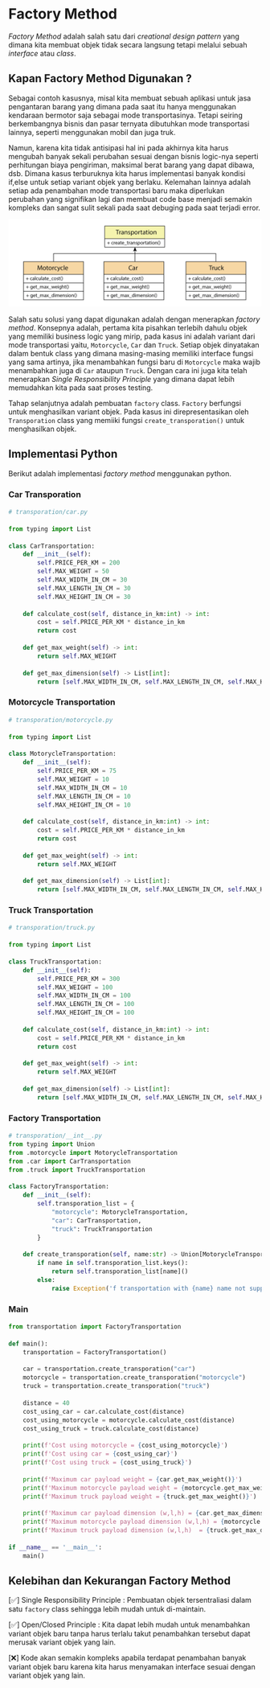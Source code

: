 # Factory Method

*Factory Method* adalah salah satu dari *creational design pattern* yang dimana kita membuat objek tidak secara langsung tetapi melalui sebuah *interface* atau *class*. 

## Kapan Factory Method Digunakan ?
Sebagai contoh kasusnya, misal kita membuat sebuah aplikasi untuk jasa pengantaran barang yang dimana pada saat itu hanya menggunakan kendaraan bermotor saja sebagai mode transportasinya. Tetapi seiring berkembangnya bisnis dan pasar ternyata dibutuhkan mode transportasi lainnya, seperti menggunakan mobil dan juga truk.

Namun, karena kita tidak antisipasi hal ini pada akhirnya kita harus mengubah banyak sekali perubahan sesuai dengan bisnis logic-nya seperti perhitungan biaya pengiriman, maksimal berat barang yang dapat dibawa, dsb. Dimana kasus terburuknya kita harus implementasi banyak kondisi if,else untuk setiap variant objek yang berlaku. Kelemahan lainnya adalah setiap ada penambahan mode transportasi baru maka diperlukan perubahan yang signifikan lagi dan membuat code base menjadi semakin kompleks dan sangat sulit sekali pada saat debuging pada saat terjadi error. 

![alt text](/01_factory_method/img/factory-method-01.png)

Salah satu solusi yang dapat digunakan adalah dengan menerapkan *factory method*. Konsepnya adalah, pertama kita pisahkan terlebih dahulu objek yang memiliki business logic yang mirip, pada kasus ini adalah variant dari mode transportasi yaitu, `Motorcycle`, `Car` dan `Truck`. 
Setiap objek dinyatakan dalam bentuk class yang dimana masing-masing memiliki interface fungsi yang sama artinya, jika menambahkan fungsi baru di `Motorcycle` maka wajib menambahkan juga di `Car` ataupun `Truck`. Dengan cara ini juga kita telah menerapkan *Sin­gle Respon­si­bil­i­ty Prin­ci­ple* yang dimana dapat lebih memudahkan kita pada saat proses testing.

Tahap selanjutnya adalah pembuatan `factory` class. `Factory` berfungsi untuk menghasilkan variant objek. Pada kasus ini direpresentasikan oleh `Transporation` class yang memiiki fungsi `create_transporation()` untuk menghasilkan objek.

## Implementasi Python
Berikut adalah implementasi *factory method* menggunakan python.

### Car Transporation
```python
# transporation/car.py

from typing import List

class CarTransportation:
    def __init__(self):
        self.PRICE_PER_KM = 200
        self.MAX_WEIGHT = 50
        self.MAX_WIDTH_IN_CM = 30
        self.MAX_LENGTH_IN_CM = 30
        self.MAX_HEIGHT_IN_CM = 30

    def calculate_cost(self, distance_in_km:int) -> int:
        cost = self.PRICE_PER_KM * distance_in_km
        return cost
    
    def get_max_weight(self) -> int:
        return self.MAX_WEIGHT

    def get_max_dimension(self) -> List[int]:
        return [self.MAX_WIDTH_IN_CM, self.MAX_LENGTH_IN_CM, self.MAX_HEIGHT_IN_CM]

```

### Motorcycle Transportation
```python
# transporation/motorcycle.py

from typing import List

class MotorycleTransportation:
    def __init__(self):
        self.PRICE_PER_KM = 75
        self.MAX_WEIGHT = 10
        self.MAX_WIDTH_IN_CM = 10
        self.MAX_LENGTH_IN_CM = 10
        self.MAX_HEIGHT_IN_CM = 10

    def calculate_cost(self, distance_in_km:int) -> int:
        cost = self.PRICE_PER_KM * distance_in_km
        return cost
    
    def get_max_weight(self) -> int:
        return self.MAX_WEIGHT

    def get_max_dimension(self) -> List[int]:
        return [self.MAX_WIDTH_IN_CM, self.MAX_LENGTH_IN_CM, self.MAX_HEIGHT_IN_CM]
```

### Truck Transportation
```python
# transporation/truck.py

from typing import List

class TruckTransportation:
    def __init__(self):
        self.PRICE_PER_KM = 300
        self.MAX_WEIGHT = 100
        self.MAX_WIDTH_IN_CM = 100
        self.MAX_LENGTH_IN_CM = 100
        self.MAX_HEIGHT_IN_CM = 100

    def calculate_cost(self, distance_in_km:int) -> int:
        cost = self.PRICE_PER_KM * distance_in_km
        return cost
    
    def get_max_weight(self) -> int:
        return self.MAX_WEIGHT

    def get_max_dimension(self) -> List[int]:
        return [self.MAX_WIDTH_IN_CM, self.MAX_LENGTH_IN_CM, self.MAX_HEIGHT_IN_CM]
```


###  Factory Transportation
```python
# transporation/__int__.py
from typing import Union
from .motorcycle import MotorycleTransportation
from .car import CarTransportation
from .truck import TruckTransportation

class FactoryTransportation:
    def __init__(self):
        self.transporation_list = {
            "motorcycle": MotorycleTransportation,
            "car": CarTransportation,
            "truck": TruckTransportation
        }

    def create_transporation(self, name:str) -> Union[MotorycleTransportation, CarTransportation, TruckTransportation]:
        if name in self.transporation_list.keys():
            return self.transporation_list[name]()
        else:
            raise Exception('f transportation with {name} name not supported!')
```

###  Main
```python
from transportation import FactoryTransportation

def main():
    transportation = FactoryTransportation()

    car = transportation.create_transporation("car")
    motorcycle = transportation.create_transporation("motorcycle")
    truck = transportation.create_transporation("truck")

    distance = 40
    cost_using_car = car.calculate_cost(distance)
    cost_using_motorcycle = motorcycle.calculate_cost(distance)
    cost_using_truck = truck.calculate_cost(distance)

    print(f'Cost using motorcycle = {cost_using_motorcycle}')
    print(f'Cost using car = {cost_using_car}')
    print(f'Cost using truck = {cost_using_truck}')

    print(f'Maximum car payload weight = {car.get_max_weight()}')
    print(f'Maximum motorcycle payload weight = {motorcycle.get_max_weight()}')
    print(f'Maximum truck payload weight = {truck.get_max_weight()}')

    print(f'Maximum car payload dimension (w,l,h) = {car.get_max_dimension()}')
    print(f'Maximum motorcycle payload dimension (w,l,h) = {motorcycle.get_max_dimension()}')
    print(f'Maximum truck payload dimension (w,l,h)  = {truck.get_max_dimension()}')

if __name__ == '__main__':
    main()
```

## Kelebihan dan Kekurangan Factory Method
[✅] Single Responsibility Principle : Pembuatan objek tersentraliasi dalam satu `factory` class sehingga lebih mudah untuk di-maintain. </br>

[✅] Open/Closed Principle : Kita dapat lebih mudah untuk menambahkan variant objek baru tanpa harus terlalu takut penambahkan  tersebut dapat merusak variant objek yang lain. </br>

[❌] Kode akan semakin kompleks apabila terdapat penambahan banyak variant objek baru karena kita harus menyamakan interface sesuai dengan variant objek yang lain. </br>


